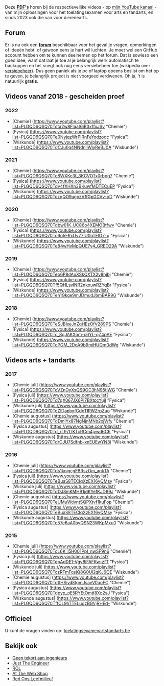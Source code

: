 Deze __[PDF's](https://github.com/DenIngenieur/Toelatingsproef-arts-tandarts "PDF's")__ horen bij de respectievelijke videos - op [mijn YouTube kanaal](https://www.youtube.com/channel/UCQNHfLb5Uia57Tb1SZ-tzpw "mijn YouTube kanaal") - van mijn oplossingen voor het toelatingsexamen voor arts en tandarts, en sinds 2023 ook die van voor dierenearts.

## Forum ##
Er is nu ook een __[forum](https://github.com/DenIngenieur/Toelatingsproef-arts-tandarts/discussions/ "forum")__ beschikbaar voor het geval je vragen, opmerkingen of ideeën hebt, of gewoon eens je hart wil luchten. Je moet wel een GitHub account hebben om te kunnen deelnemen op het forum. Dat is sowieso een goed idee, want dat laat je toe al je belangrijk werk automatisch te backuppen en het voegt ook nog eens versiebeheer toe (wikipedia over [versiebeheer](https://nl.wikipedia.org/wiki/Versiebeheersysteem "versiebeheer")). Dus geen paniek als je pc of laptop opeens beslist om het op te geven, je belangrijk project is niet voorgoed verdwenen. 
 Oh ja, 't is natuurlijk __gratis__.


## Videos vanaf 2018 - gescheiden proef ##
### 2022 ###
* [Chemie] (https://www.youtube.com/playlist?list=PLGQD6QSQ70Tcta2w8Flqat6iR3x1fxJSy "Chemie")
* [Fysica] (https://www.youtube.com/playlist?list=PLGQD6QSQ70Te0NyjqzWrPlRnFeYodzoqc "Fysica")
* [Wiskunde] (https://www.youtube.com/playlist?list=PLGQD6QSQ70TdCJu0q4NNdnliWiyReBJ0A "Wiskunde")

### 2021 ###
* [Chemie] (https://www.youtube.com/playlist?list=PLGQD6QSQ70Tc8WXKc3f_3KCVOTx0rbpg7 "Chemie")
* [Fysica] (https://www.youtube.com/playlist?list=PLGQD6QSQ70Tdv4fXHXn3BKuwfMDTECuEP "Fysica")
* [Wiskunde] (https://www.youtube.com/playlist?list=PLGQD6QSQ70TczqQO9ugozVffGpGDVv-oD "Wiskunde")

### 2020 ###
* [Chemie] (https://www.youtube.com/playlist?list=PLGQD6QSQ70Tdbw01K_UC86o4XEMOBtfwv "Chemie")
* [Fysica] (https://www.youtube.com/playlist?list=PLGQD6QSQ70Tc6o5ERxUv77lU0bTElO7-q "Fysica")
* [Wiskunde] (https://www.youtube.com/playlist?list=PLGQD6QSQ70Te84wHyMpQUE7y4_GREO29A "Wiskunde")

### 2019 ###
* [Chemie] (https://www.youtube.com/playlist?list=PLGQD6QSQ70Teo6P8dAoXSkQXTX2v8hjbj "Chemie")
* [Fysica] (https://www.youtube.com/playlist?list=PLGQD6QSQ70Tf5QHLsvINR2nkouwRZYqBr "Fysica")
* [Wiskunde] (https://www.youtube.com/playlist?list=PLGQD6QSQ70Teh1Gkge9mJDmudJbmBAR9G "Wiskunde")

### 2018 ###
* [Chemie] (https://www.youtube.com/playlist?list=PLGQD6QSQ70TeSJBIxeJnZqHEzOfV289PS "Chemie")
* [Fysica] (https://www.youtube.com/playlist?list=PLGQD6QSQ70Tc_8gJAKXom-c6YL-qZ4pAE "Fysica")
* [Wiskunde] (https://www.youtube.com/playlist?list=PLGQD6QSQ70TcPGM_2DoA9b9miHUQm0dWg "Wiskunde")

## Videos arts + tandarts ##
### 2017 ###
* [Chemie juli] (https://www.youtube.com/playlist?list=PLGQD6QSQ70TcVZnOyXxQS9OC3hN95tiWG "Chemie")
* [Fysica juli] (https://www.youtube.com/playlist?list=PLGQD6QSQ70Td7qX067JX6PI7BXtpcYujl "Fysica")
* [Wiskunde juli] (https://www.youtube.com/playlist?list=PLGQD6QSQ70TcZlDapbyfGdoTIRWZrpZuo "Wiskunde")
* [Chemie augustus] (https://www.youtube.com/playlist?list=PLGQD6QSQ70TdDmlYx87NgNjnMNb2xjWfy "Chemie")
* [Fysica augustus] (https://www.youtube.com/playlist?list=PLGQD6QSQ70Td_rL97LIKTcRCm4jvwd6C6 "Fysica")
* [Wiskunde augustus] (https://www.youtube.com/playlist?list=PLGQD6QSQ70TdrCJU7Sdfnb-xnEUEwYN3i "Wiskunde")

### 2016 ###
* [Chemie juli] (https://www.youtube.com/playlist?list=PLGQD6QSQ70Tds1knigcgF8RszOm_aqkTA "Chemie")
* [Fysica juli] (https://www.youtube.com/playlist?list=PLGQD6QSQ70TeBuaS8TEClqXzEX16yQMsy "Fysica")
* [Wiskunde juli] (https://www.youtube.com/playlist?list=PLGQD6QSQ70TdDJ8mKMHB1jdKYefKJD89J "Wiskunde")
* [Chemie augustus] (https://www.youtube.com/playlist?list=PLGQD6QSQ70TeUMuWdvntSQPXtvf1kuFop "Chemie")
* [Fysica augustus] (https://www.youtube.com/playlist?list=PLGQD6QSQ70TeBuaS8TEClqXzEX16yQMsy "Fysica")
* [Wiskunde augustus] (https://www.youtube.com/playlist?list=PLGQD6QSQ70Tc57e6aA0byQSN23WKpMxu0 "Wiskunde")

### 2015 ###
* [Chemie juli] (https://www.youtube.com/playlist?list=PLGQD6QSQ70TcL6K_i5H001PpI_nwSF9n6 "Chemie")
* [Fysica juli] (https://www.youtube.com/playlist?list=PLGQD6QSQ70TepAqDE1-Vgy8iFAFKw-zfT "Fysica")
* [Wiskunde juli] (https://www.youtube.com/playlist?list=PLGQD6QSQ70TczRFmFqsjQ8G0Ul2qKJ6QE "Wiskunde")
* [Chemie augustus] (https://www.youtube.com/playlist?list=PLGQD6QSQ70TdtIHSivd8tgmJsavV0uoFC "Chemie")
* [Fysica augustus] (https://www.youtube.com/playlist?list=PLGQD6QSQ70Tdpyp_pE5RYEtOmtf8Xo2sJ "Fysica")
* [Wiskunde augustus] (https://www.youtube.com/playlist?list=PLGQD6QSQ70TffCL9hTTELugzBGVjRHEd- "Wiskunde")


## Officieel ##
U kunt de vragen vinden op: [toelatingsexamenartstandarts.be](https://www.toelatingsexamenartstandarts.be/ "toelatingsexamenartstandarts.be")

## Bekijk ook ##
* [Geen tekort aan ingenieurs](https://justtheengineer.eu/nl/gtai "Geen tekort aan ingenieurs")
* [Just The Engineer](https://justtheengineer.eu/ "Just The Engineer")
* [ROL](https://rol.be/ "ROL")
* [At The Web Shop](https://attheweb.shop/ "At The Web Shop")
* [Red Ons Leefmilieu!](https://redonsleefmilieu.wordpress.com/ "Red Ons Leefmilieu!")

